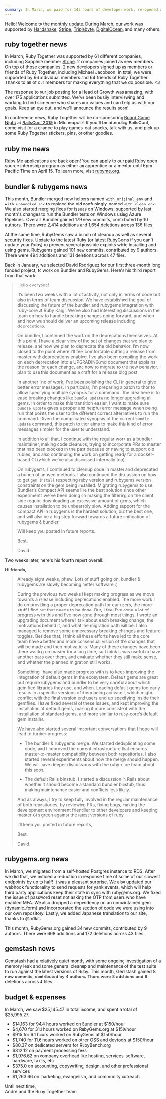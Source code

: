 ```yaml
---
summary: In March, we paid for 143 hours of developer work, re-opened applications for Ruby Me, and did a lot of maintenance work on Bundler, RubyGems, and RubyGems.org.
---
```


Hello! Welcome to the monthly update. During March, our work was supported by [Handshake](https://handshake.org), [Stripe](https://stripe.com), [Triplebyte](https://triplebyte.com/os/rubytogether), [DigitalOcean](https://www.digitalocean.com), and many others.


## ruby together news

In March, Ruby Together was supported by 61 different companies, including Sapphire member [Stripe](https://stripe.com). 2 companies joined as new members. On top of those companies, 2 new developers signed up as members or friends of Ruby Together, including Michael Jacobson. In total, we were supported by 66 individual members and 64 friends of Ruby Together. Thanks to all of our members for making everything that we do possible. &lt;3

The response to our job posting for a Head of Growth was amazing, with over 175 applications submitted. We've been busily interviewing and working to find someone who shares our values and can help us with our goals. Keep an eye out, and we'll announce the results soon!

In conference news, Ruby Together will be co-sponsoring [Board Game Night](https://ti.to/contributed-systems/railsconf-2019-board-game-night/en) at [RailsConf 2019](https://railsconf.com) in Minneapolis! If you'll be attending RailsConf, come visit for a chance to play games, eat snacks, talk with us, and pick up some Ruby Together stickers, pins, or other goodies.


## ruby me news

Ruby Me applications are back open! You can apply to our paid Ruby open source internship program as either an apprentice or a mentor until 6pm Pacific Time on April 15. To learn more, visit [rubyme.org](http://rubyme.org).


## bundler & rubygems news

This month, Bundler merged new helpers named `with_original_env` and `with_unbundled_env` to replace the old confusingly-named `with_clean_env`. We also started merging fixes for issues on Windows, supported by last month's changes to run the Bundler tests on Windows using Azure Pipelines. Overall, Bundler gained 179 new commits, contributed by 10 authors. There were 2,414 additions and 1,654 deletions across 136 files.

At the same time, RubyGems saw a bunch of cleanup as well as several security fixes. Update to the latest Ruby (or latest RubyGems if you can't update your Ruby) to prevent several possible exploits while installing and using gems. Rubygems gained 101 new commits, contributed by 9 authors. There were  494 additions and 131 deletions across 47 files.

Back in January, we selected David Rodriguez for our first three-month long funded project, to work on Bundler and RubyGems. Here's his third report from that work:

> Hello everyone!
>
> It’s been two weeks with a lot of activity, not only in terms of code
> but also in terms of team discussion. We have established the goal of
> discussing the future of the bundler and rubygems integration with
> ruby-core at Ruby Kaigi. We’ve also had interesting discussions in the
> team on how to handle breaking changes going forward, and when and how
> we should deliver an upcoming release including deprecations.
>
> On bundler, I continued the work on the deprecations themselves. At this
> point, I have a clear view of the set of changes that we plan to
> release, and how we plan to deprecate the old behavior. I’m now closed
> to the point where I’ll feel comfortable cutting a release from master
> with deprecations enabled. I’ve also been compiling the work on each
> deprecation into a UPGRADING.md document that explains the reason for
> each change, and how to migrate to the new behavior. I plan to use this
> document as a draft for a release blog post.
>
> In another line of work, I’ve been polishing the CLI in general to give
> better error messages. In particular, I’m preparing a patch to thor to
> allow specifying multiple synopsis for a command. The idea here is to
> ease breaking changes like `bundle update` no longer upgrading all gems.
> In order to make this transition easier, I want to make sure `bundle
> update` gives a proper and helpful error message when being run that
> points the user to the different correct alternatives to run the
> command. Given the complicated synopsis of the current `bundle update`
> command, this patch to thor aims to make this kind of error messages
> simpler for the user to understand.
>
> In addition to all that, I continue with the regular work as a bundler
> maintainer, making code cleanups, trying to incorporate PRs to master
> that had been blocked in the past because of having to support old
> rubies, and also continuing the work on getting ready for a docker-based
> CI (which we’ve also discussed internally too).
>
> On rubygems, I continued to cleanup code in master and deprecated a
> bunch of unused methods. I also continued the discussion on how to get
> `gem install` respecting ruby version and rubygems version constraints
> on the gem being installed. Migrating rubygems to use Bundler’s Compact
> API seems like the best solution since other experiments we’ve been
> doing on making the filtering on the client side require downloading an
> excessive amount of gems, which causes installation to be unbearably
> slow. Adding support for the compact API in rubygems is the hardest
> solution, but the best one, and will also be a big step forward towards
> a future unification of rubygems & bundler.
>
> Will keep you posted in future reports.
>
> Best,
>
> David.

Two weeks later, here's his fourth report overall:

Hi friends,
>
> Already eight weeks, phew. Lots of stuff going on, bundler & rubygems
> are slowly becoming better software :)
>
> During the previous two weeks I kept making progress as we move towards
> a release including deprecations enabled. The more work I do on
> providing a proper deprecation path for our users, the more stuff I find
> out that needs to be done. But, I feel I’ve done a lot of progress with
> this and I’ve now gone through most things. I wrote an upgrading
> document where I talk about each breaking change, the motivations behind
> it, and what the migration path will be. I also managed to remove some
> unnecessary breaking changes and feature toggles. Besides that, I think
> all these efforts have led to the core team have a better and more
> consensual vision of the changes that will be made and their
> motivations. Many of these changes have been there waiting on master for
> a long time, so I think it was useful to have another pass over them,
> and evaluate whether they still make sense, and whether the planned
> migration still works.
>
> Something I have also made progress with is to keep improving the
> integration of default gems in the ecosystem. Default gems are great but
> require rubygems and bundler to be very careful about which gemified
> libraries they use, and when. Loading default gems too early results in
> a specific versions of them being activated, which might conflict with
> the final version end users end up specifying inside their gemfiles. I
> have fixed several of these issues, and kept improving the installation
> of default gems, making it more consistent with the installation of
> standard gems, and more similar to ruby-core’s default gem installer.
>
> We have also started several important conversations that I hope will
> lead to further progress:
>
> * The bundler & rubygems merge. We started deduplicating some code, and
> I improved the current infrastructure that ensures master-to-master
> compatibility between both repositories. I also started several
> experiments about how the merge should happen. We will have deeper
> discussions with the ruby-core team about this soon.
>
> * The default Rails binstub. I started a discussion in Rails about
> whether it should become a standard bundler binstub, thus making
> maintenance easier and conflicts less likely.
>
> And as always, I try to keep fully involved in the regular maintenance
> of both repositories, by reviewing PRs, fixing bugs, making the
> development environment friendlier to other developers and keeping
> master CI’s green against the latest versions of ruby.
>
> I’ll keep you posted in future reports,
>
> Best,
>
> David.


## rubygems.org news

In March, we migrated from a self-hosted Postgres instance to RDS. After we did that, we noticed a reduction in response time of some of our slowest endpoints by up to half! It was a pleasant surprise. We also updated our webhook functionality to send requests for yank events, which will help third party applications keep their state in sync with rubygems.org. We fixed the issue of password reset not asking the OTP from users who have enabled MFA. We also dropped a dependency on an unmaintained gem (dynamic\_form) and incorporated the section of code we were using into our own repository. Lastly, we added Japanese translation to our site, thanks to @m1kit.

This month, RubyGems.org gained 34 new commits, contributed by 9 authors. There were 668 additions and 172 deletions across 43 files.


## gemstash news

Gemstash had a relatively quiet month, with some ongoing investigation of a memory leak and some general cleanup and maintenance of the test suite to run against the latest versions of Ruby. This month, Gemstash gained 8 new commits, contributed by 4 authors. There were 8 additions and 8 deletions across 4 files.


## budget &amp; expenses

In March, we saw $25,145.47 in total income, and spent a total of $25,995.27.

* $14,163 for 94.4 hours worked on Bundler at $150/hour
* $4,670 for 31.1 hours worked on RubyGems.org at $150/hour
* $915 for 6.1 hours worked on RubyGems at $150/hour
* $1,740 for 11.6 hours worked on other OSS and devtools at $150/hour
* $80.37 on dedicated servers for RubyBench.org
* $812.12 on payment processing fees
* $1,976.62 on company overhead like hosting, services, software, hardware, taxes, etc
* $375.0 on accounting, copywriting, design, and other professional services
* $1,263.66 on marketing, evangelism, and community outreach

Until next time,<br>
André and the Ruby Together team
